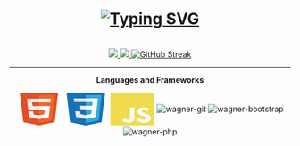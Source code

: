  <h1 align="center"><a href="https://git.io/typing-svg"><img src="https://readme-typing-svg.demolab.com?font=Roboto&weight=600&size=30&duration=3000&pause=1000&color=78CA22&center=true&vCenter=true&width=500&height=100&lines=Hello+world!;I'm+Wagner+Nazario.;I'm+Front-end+Developer+Jr." alt="Typing SVG" /></a></h1>
<br>
<div align="center">
  <a href="https://github.com/wagnernazarios">
  <img height="220" src="https://github-readme-stats.vercel.app/api?username=wagnernazarios&show_icons=true&theme=merko&include_all_commits=true&count_private=true&locale=pt-br"/>
  <img height="220" src="https://github-readme-stats.vercel.app/api/top-langs/?username=wagnernazarios&layout=compact&langs_count=5&theme=merko&locale=pt-br"/>
  <a href="https://github.com/wagnernazarios">
  <a href="https://git.io/streak-stats"><img src="https://streak-stats.demolab.com?user=wagnernazarios&theme=merko&locale=pt_BR&card_width=1000" alt="GitHub Streak" /></a>
  </div>
<hr>
 <div align="center">
   <p ><strong>Languages and Frameworks</strong></p>
  <img align="center"  height="60" width="80" src="https://raw.githubusercontent.com/devicons/devicon/master/icons/html5/html5-original.svg">
  <img align="center"  height="60" width="80" src="https://raw.githubusercontent.com/devicons/devicon/master/icons/css3/css3-original.svg">
  <img align="center"  height="60" width="80" src="https://raw.githubusercontent.com/devicons/devicon/master/icons/javascript/javascript-plain.svg">
  <img align="center" height="60" alt="wagner-git" width="80" src="https://cdn.jsdelivr.net/gh/devicons/devicon/icons/git/git-original.svg"/>         
 <img align="center" alt="wagner-bootstrap" height="60" width="80" src="https://files.brandlogos.net/svg/PjKl3aKXeF/bootstrap-logo-5247297pJQ_brandlogos.net.svg">
  <img align="center" alt="wagner-php" height="60" width="80" src="https://upload.wikimedia.org/wikipedia/commons/2/27/PHP-logo.svg">
  </div>
   
   
